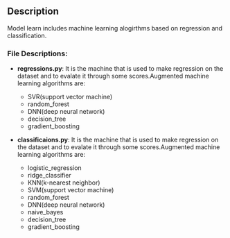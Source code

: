 ## Description

Model learn includes machine learning alogirthms based on regression and classification.

### File Descriptions:

- **regressions.py**: It is the machine that is used to make regression on the dataset and to evalate it through some scores.Augmented machine learning algorithms are:
    - SVR(support vector machine)
    - random_forest
    - DNN(deep neural network)
    - decision_tree
    - gradient_boosting
    
- **classificaions.py**:  It is the machine that is used to make regression on the dataset and to evalate it through some scores.Augmented machine learning algorithms are:
    - logistic_regression
    - ridge_classifier
    - KNN(k-nearest neighbor)
    - SVM(support vector machine)
    - random_forest
    - DNN(deep neural network)
    - naive_bayes
    - decision_tree
    - gradient_boosting


